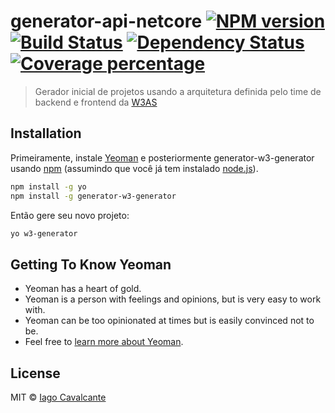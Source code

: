 # generator-api-netcore [![NPM version][npm-image]][npm-url] [![Build Status][travis-image]][travis-url] [![Dependency Status][daviddm-image]][daviddm-url] [![Coverage percentage][coveralls-image]][coveralls-url]
> Gerador inicial de projetos usando a arquitetura definida pelo time de backend e frontend da [W3AS](http://w3as.com.br)

## Installation

Primeiramente, instale [Yeoman](http://yeoman.io) e posteriormente generator-w3-generator usando [npm](https://www.npmjs.com/) (assumindo que você já tem instalado [node.js](https://nodejs.org/)).

```bash
npm install -g yo
npm install -g generator-w3-generator
```

Então gere seu novo projeto:

```bash
yo w3-generator
```

## Getting To Know Yeoman

 * Yeoman has a heart of gold.
 * Yeoman is a person with feelings and opinions, but is very easy to work with.
 * Yeoman can be too opinionated at times but is easily convinced not to be.
 * Feel free to [learn more about Yeoman](http://yeoman.io/).

## License

MIT © [Iago Cavalcante](iagocavalcante.com.br)


[npm-image]: https://badge.fury.io/js/generator-w3-generator.svg
[npm-url]: https://npmjs.org/package/generator-w3-generator
[travis-image]: https://travis-ci.org/iagocavalcante/generator-w3-generator.svg?branch=master
[travis-url]: https://travis-ci.org/iagocavalcante/generator-w3-generator
[daviddm-image]: https://david-dm.org/iagocavalcante/generator-w3-generator.svg?theme=shields.io
[daviddm-url]: https://david-dm.org/iagocavalcante/generator-w3-generator
[coveralls-image]: https://coveralls.io/repos/iagocavalcante/generator-w3-generator/badge.svg
[coveralls-url]: https://coveralls.io/r/iagocavalcante/generator-w3-generator
